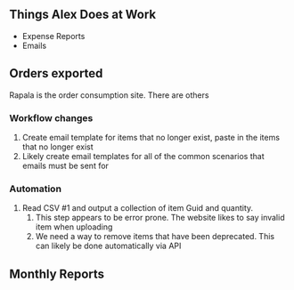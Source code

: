 


## Things Alex Does at Work

- Expense Reports
- Emails

## Orders exported
Rapala is the order consumption site.  There are others

### Workflow changes
1. Create email template for items that no longer exist, paste in the items that no longer exist
2. Likely create email templates for all of the common scenarios that emails must be sent for

### Automation
 1. Read CSV #1 and output a collection of item Guid and quantity. 
	 1. This step appears to be error prone. The website likes to say invalid item when uploading
	 2. We need a way to remove items that have been deprecated. This can likely be done automatically via API



## Monthly Reports